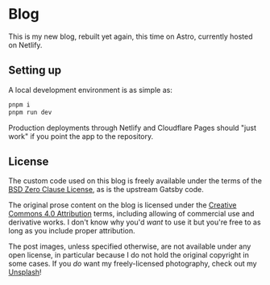 # Blog

This is my new blog, rebuilt yet again, this time on Astro, currently hosted on Netlify.

## Setting up

A local development environment is as simple as:

```bash
pnpm i
pnpm run dev
```

Production deployments through Netlify and Cloudflare Pages should "just work" if you point the app to the repository.

## License

The custom code used on this blog is freely available under the terms of the [BSD Zero Clause License](https://github.com/Alanaktion/blog/blob/master/LICENSE), as is the upstream Gatsby code.

The original prose content on the blog is licensed under the [Creative Commons 4.0 Attribution](https://creativecommons.org/licenses/by/4.0/) terms, including allowing of commercial use and derivative works. I don't know why you'd *want* to use it but you're free to as long as you include proper attribution.

The post images, unless specified otherwise, are not available under any open license, in particular because I do not hold the original copyright in some cases. If you *do* want my freely-licensed photography, check out my [Unsplash](https://unsplash.com/@alanaktion)!
